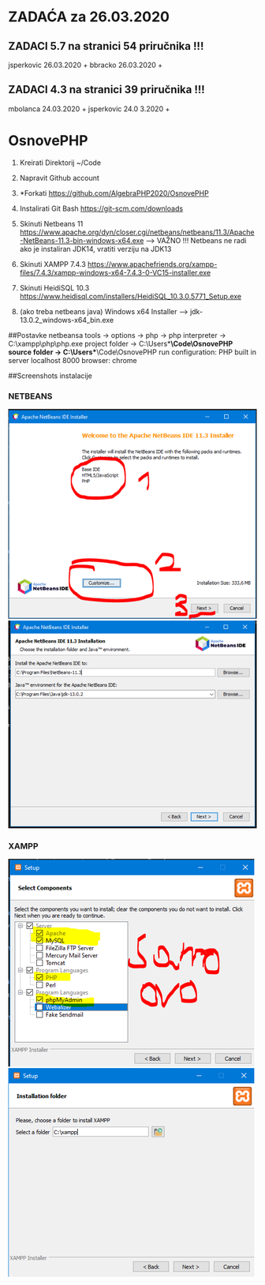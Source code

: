 # ZADAĆA za 26.03.2020
## ZADACI 5.7 na stranici 54 priručnika !!!
jsperkovic 26.03.2020 +
bbracko 26.03.2020 +

## ZADACI 4.3 na stranici 39 priručnika !!!
mbolanca 24.03.2020 +
jsperkovic 24.0 3.2020 +

    
# OsnovePHP

1. Kreirati Direktorij ~/Code
2. Napravit Github account
3. *Forkati https://github.com/AlgebraPHP2020/OsnovePHP
4. Instalirati Git Bash  https://git-scm.com/downloads
5. Skinuti Netbeans 11 https://www.apache.org/dyn/closer.cgi/netbeans/netbeans/11.3/Apache-NetBeans-11.3-bin-windows-x64.exe
   --> VAŽNO !!! Netbeans ne radi ako je instaliran JDK14, vratiti verziju na JDK13

6. Skinuti XAMPP 7.4.3 https://www.apachefriends.org/xampp-files/7.4.3/xampp-windows-x64-7.4.3-0-VC15-installer.exe
7. Skinuti HeidiSQL 10.3 https://www.heidisql.com/installers/HeidiSQL_10.3.0.5771_Setup.exe
8. (ako treba netbeans java) Windows x64 Installer -->  jdk-13.0.2_windows-x64_bin.exe

##Postavke netbeansa
tools -> options -> php -> php interpreter -> C:\xampp\php\php.exe
project folder -> C:\Users\*****\Code\OsnovePHP
source folder -> C:\Users\*****\Code\OsnovePHP
run configuration: PHP built in server
localhost 
8000
browser: chrome

##Screenshots instalacije

### NETBEANS

![alt text](https://github.com/AlgebraPHP2020/OsnovePHP/blob/master/screenshots/instalacija-netBeans.PNG "Netbeans instalacija")
![alt text](https://github.com/AlgebraPHP2020/OsnovePHP/blob/master/screenshots/netbeans-lokacija.PNG "Netbeans lokacija")

### XAMPP
![alt text](https://github.com/AlgebraPHP2020/OsnovePHP/blob/master/screenshots/Xampp_instalacija.PNG "XAMPP instalacija")
![alt text](https://github.com/AlgebraPHP2020/OsnovePHP/blob/master/screenshots/lokacija_Xampp.PNG "XAMPP lokacija")
